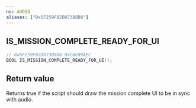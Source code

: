 ```yaml
---
ns: AUDIO
aliases: ["0x6F259F82D873B8B8"]
---
```

## IS_MISSION_COMPLETE_READY_FOR_UI

```c
// 0x6F259F82D873B8B8 0xCBE09AEC
BOOL IS_MISSION_COMPLETE_READY_FOR_UI();
```

## Return value
Returns true if the script should draw the mission complete UI to be in sync with audio.
